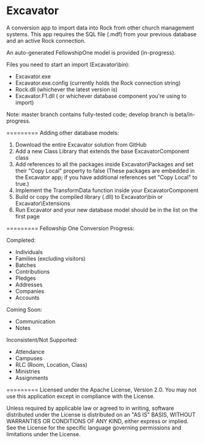 Excavator
=========

A conversion app to import data into Rock from other church management systems.  This app requires the SQL file (.mdf) from your previous database and an active Rock connection.

An auto-generated FellowshipOne model is provided (in-progress).

Files you need to start an import (Excavator\bin):
- Excavator.exe
- Excavator.exe.config (currently holds the Rock connection string)
- Rock.dll (whichever the latest version is)
- Excavator.F1.dll ( or whichever database component you're using to import)

Note: master branch contains fully-tested code; develop branch is beta/in-progress.

=========
Adding other database models:

1. Download the entire Excavator solution from GitHub 
2. Add a new Class Library that extends the base ExcavatorComponent class
3. Add references to all the packages inside Excavator\Packages and set their "Copy Local" property to false
(These packages are embedded in the Excavator app; if you have additional references set "Copy Local" to true.)
4. Implement the TransformData function inside your ExcavatorComponent
5. Build or copy the compiled library (.dll) to Excavator\bin or Excavator\Extensions
6. Run Excavator and your new database model should be in the list on the first page

=========
Fellowship One Conversion Progress:

Completed:
* Individuals 
* Families (excluding visitors)
* Batches
* Contributions
* Pledges
* Addresses
* Companies
* Accounts

Coming Soon:
* Communication
* Notes

Inconsistent/Not Supported:
* Attendance
* Campuses
* RLC (Room, Location, Class)
* Ministries
* Assignments

=========
Licensed under the Apache License, Version 2.0. You may not use this application except in compliance with the License.

Unless required by applicable law or agreed to in writing, software distributed under the License is distributed on an "AS IS" BASIS,
WITHOUT WARRANTIES OR CONDITIONS OF ANY KIND, either express or implied. See the License for the specific language governing permissions and
limitations under the License.
